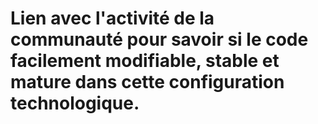 # Lien avec l'activité de la communauté pour savoir si le code facilement modifiable, stable et mature dans cette configuration technologique.
